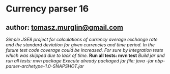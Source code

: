 Currency parser 16
==============

author: tomasz.murglin@gmail.com
--------------

*Simple JSE8 project for calculations of currency average exchange rate and the standard deviation for given currencies and time period.*
*In the future test code coverage could be increased. For sure by integration tests which was skipped due to lack of time.*
**Run all tests: mvn test**
*Build jar and run all tests: mvn package*
*Execute already packaged jar file: java -jar nbp-parser-archetype-1.0-SNAPSHOT.jar*
